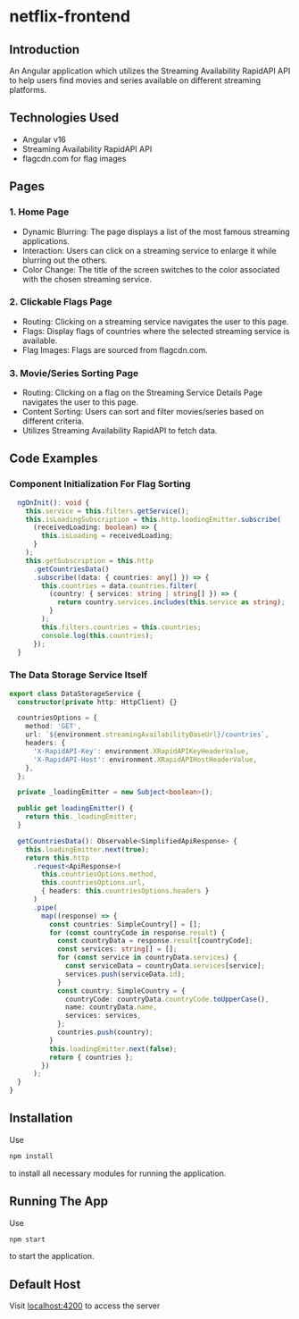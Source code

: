 # netflix-frontend

## Introduction
An Angular application which utilizes the Streaming Availability RapidAPI API to help users find movies and series available on different streaming platforms.

## Technologies Used
- Angular v16
- Streaming Availability RapidAPI API
- flagcdn.com for flag images

## Pages

### 1. Home Page
- Dynamic Blurring: The page displays a list of the most famous streaming applications.
- Interaction: Users can click on a streaming service to enlarge it while blurring out the others.
- Color Change: The title of the screen switches to the color associated with the chosen streaming service.

### 2. Clickable Flags Page
- Routing: Clicking on a streaming service navigates the user to this page.
- Flags: Display flags of countries where the selected streaming service is available.
- Flag Images: Flags are sourced from flagcdn.com.

### 3. Movie/Series Sorting Page
- Routing: Clicking on a flag on the Streaming Service Details Page navigates the user to this page.
- Content Sorting: Users can sort and filter movies/series based on different criteria.
- Utilizes Streaming Availability RapidAPI to fetch data.

## Code Examples

### Component Initialization For Flag Sorting
```typescript
  ngOnInit(): void {
    this.service = this.filters.getService();
    this.isLoadingSubscription = this.http.loadingEmitter.subscribe(
      (receivedLoading: boolean) => {
        this.isLoading = receivedLoading;
      }
    );
    this.getSubscription = this.http
      .getCountriesData()
      .subscribe((data: { countries: any[] }) => {
        this.countries = data.countries.filter(
          (country: { services: string | string[] }) => {
            return country.services.includes(this.service as string);
          }
        );
        this.filters.countries = this.countries;
        console.log(this.countries);
      });
  }
```

### The Data Storage Service Itself
```typescript
export class DataStorageService {
  constructor(private http: HttpClient) {}

  countriesOptions = {
    method: 'GET',
    url: `${environment.streamingAvailabilityBaseUrl}/countries`,
    headers: {
      'X-RapidAPI-Key': environment.XRapidAPIKeyHeaderValue,
      'X-RapidAPI-Host': environment.XRapidAPIHostHeaderValue,
    },
  };

  private _loadingEmitter = new Subject<boolean>();

  public get loadingEmitter() {
    return this._loadingEmitter;
  }

  getCountriesData(): Observable<SimplifiedApiResponse> {
    this.loadingEmitter.next(true);
    return this.http
      .request<ApiResponse>(
        this.countriesOptions.method,
        this.countriesOptions.url,
        { headers: this.countriesOptions.headers }
      )
      .pipe(
        map((response) => {
          const countries: SimpleCountry[] = [];
          for (const countryCode in response.result) {
            const countryData = response.result[countryCode];
            const services: string[] = [];
            for (const service in countryData.services) {
              const serviceData = countryData.services[service];
              services.push(serviceData.id);
            }
            const country: SimpleCountry = {
              countryCode: countryData.countryCode.toUpperCase(),
              name: countryData.name,
              services: services,
            };
            countries.push(country);
          }
          this.loadingEmitter.next(false);
          return { countries };
        })
      );
  }
}
```

## Installation
Use
```bash
npm install
```
to install all necessary modules for running the application.

## Running The App
Use
```bash
npm start
```
to start the application.

## Default Host
Visit [localhost:4200](http://localhost:4200/) to access the server
